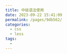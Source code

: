 ```yaml
---
title: 中级语法使用
date: 2023-09-22 15:41:09
permalink: /pages/9db562/
categories:
  - css
  - less
tags:
  -
---
```

